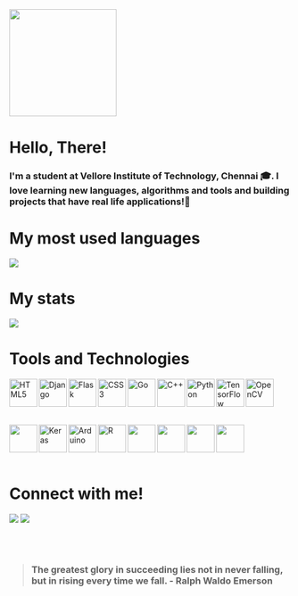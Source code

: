 <img style='width: 20vw;' src='https://c.tenor.com/WAOHaPDD8ksAAAAM/hello-there-hello.gif'>

# Hello, There!

### I'm a student at Vellore Institute of Technology, Chennai 🎓. I love learning new languages, algorithms and tools and building projects that have real life applications!🚀

# My most used languages

<img src = "https://github-readme-stats.vercel.app/api/top-langs/?username=gauthumj&count_private=true&theme=synthwave&layout=compact&langs_count=12">

# My stats

<img src = "https://github-readme-stats.vercel.app/api?username=gauthumj&show_icons=true&theme=synthwave">

# Tools and Technologies

<p>

[<img src="https://profilinator.rishav.dev/skills-assets/html5-original-wordmark.svg" alt="HTML5" height="50" align="left">](https://developer.mozilla.org/en-US/docs/Web/Guide/HTML/HTML5)
[<img src="https://profilinator.rishav.dev/skills-assets/django-original.svg" alt="Django" height="50" align="left" />](https://www.djangoproject.com/)
[<img src="https://profilinator.rishav.dev/skills-assets/flask.png" alt="Flask" height="50" align="left" />](https://flask.palletsprojects.com/en/2.0.x/)
[<img src="https://profilinator.rishav.dev/skills-assets/css3-original-wordmark.svg" alt="CSS3" height="50"  align="left"/>](https://developer.mozilla.org/en-US/docs/Web/CSS)
[<img  src="https://profilinator.rishav.dev/skills-assets/go-original.svg" alt="Go" height="50" align="left" />](https://golang.org/)
[<img  src="https://profilinator.rishav.dev/skills-assets/cplusplus-original.svg" alt="C++" height="50" align="left" />](https://isocpp.org/)
[<img  src="https://profilinator.rishav.dev/skills-assets/python-original.svg" alt="Python" height="50" align="left"/>](https://www.python.org/)
[<img  src="https://profilinator.rishav.dev/skills-assets/tensorflow-icon.svg" alt="TensorFlow" height="50" align="left"/>](https://www.tensorflow.org/)
[<img  src="https://profilinator.rishav.dev/skills-assets/opencv-icon.svg" alt="OpenCV" height="50" align="left"/>](https://opencv.org/)

<br>
<br>
<br>
<br>

[<img  src="https://profilinator.rishav.dev/skills-assets/flutterio-icon.svg" height="50" align="left"/>](https://flutter.dev/)
[<img src="https://profilinator.rishav.dev/skills-assets/keras.png" alt="Keras" height="50" align="left"/>](https://keras.io/)
[<img  src="https://profilinator.rishav.dev/skills-assets/arduino.png" alt="Arduino" height="50" align="left"/>](https://www.arduino.cc/)
[<img src="https://profilinator.rishav.dev/skills-assets/r.svg" alt="R" height="50" align="left"/>](https://www.r-project.org/)
[<img  src="https://profilinator.rishav.dev/skills-assets/react-original-wordmark.svg" height="50" align="left"/>](https://reactjs.org/)
[<img  src="https://profilinator.rishav.dev/skills-assets/git-scm-icon.svg" height="50" align="left"/>](https://www.github.com)
[<img  src="https://profilinator.rishav.dev/skills-assets/google_cloud-icon.svg" height="50" align="left"/>](https://cloud.google.com/)
[<img  src="https://profilinator.rishav.dev/skills-assets/firebase.png" height="50" align="left"/>](https://firebase.google.com/)

<br>
<br>
<br>
<br>
</p>

# Connect with me!

[<img src="https://img.shields.io/badge/linkedin-%231E77B5.svg?&style=for-the-badge&logo=linkedin&logoColor=white">](https://www.linkedin.com/in/gauthum-j-2399a0188/)
[<img src="https://img.shields.io/badge/instagram-%23000000.svg?&style=for-the-badge&logo=instagram&logoColor=white">](https://www.instagram.com/gauthum_j/)

<br>
<br>

> ### The greatest glory in succeeding lies not in never falling, but in rising every time we fall. - Ralph Waldo Emerson
